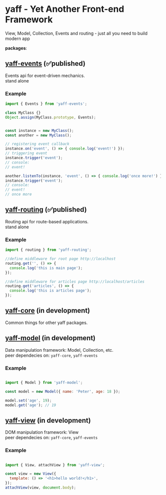 # yaff - Yet Another Front-end Framework
View, Model, Collection, Events and routing - just all you need to build modern app

**packages**:  

## [yaff-events](https://github.com/taburetkin/yaff-events) (✅published)
Events api for event-driven mechanics.  
stand alone
### Example
```js
import { Events } from 'yaff-events';

class MyClass {}
Object.assign(MyClass.prototype, Events);


const instance = new MyClass();
const another = new MyClass();

// registering event callback
instance.on('event', () => { console.log('event!') });
// triggering event
instance.trigger('event');
// console:
// event!

another.listenTo(instance, 'event', () => { console.log('once more!') })
instance.trigger('event');
// console:
// event!
// once more
```

## [yaff-routing](https://github.com/taburetkin/yaff-routing) (✅published)
Routing api for route-based applications.  
stand alone
### Example
```js
import { routing } from 'yaff-routing';

//define middleware for root page http://localhost
routing.get('', () => {
  console.log('this is main page');
});

//define middleware for articles page http://localhost/articles
routing.get('articles', () => {
  console.log('this is articles page');
});
```

## [yaff-core](https://github.com/taburetkin/yaff-core) (in development)   
Common things for other yaff packages.  

## [yaff-model](https://github.com/taburetkin/yaff-model) (in development)
Data manipulation framework: Model, Collection, etc.  
peer dependecies on: `yaff-core`, `yaff-events`
### Example
```js

import { Model } from 'yaff-model';

const model = new Model({ name: 'Peter', age: 18 });

model.set('age', 19);
model.get('age'); // 19

```


## [yaff-view](https://github.com/taburetkin/yaff-view) (in development)
DOM manipulation framework: View  
peer dependecies on: `yaff-core`, `yaff-events`
### Example
```js

import { View, attachView } from 'yaff-view';

const view = new View({
  template: () => '<h1>hello world!</h1>',
});
attachView(view, document.body);



```